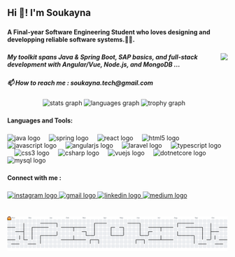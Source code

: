 <h2 align="left">Hi 👋!  I'm Soukayna</h2>

###

<h4 align="left">A Final-year Software Engineering Student  who loves designing and developping reliable software systems.👩‍💻.</h4>

###

<img align="right" height="200" src="https://media2.giphy.com/media/v1.Y2lkPTc5MGI3NjExZWphc201ZTh2M3h1OG5naXZyazBhaDhvMXQzb25xNnF6M3c3NjBsaSZlcD12MV9pbnRlcm5hbF9naWZfYnlfaWQmY3Q9Zw/S9RnJWRWoiRZlHgaHa/giphy.gif"  />

###

<h5 align="left">My toolkit spans Java & Spring Boot, SAP basics, and full-stack development with Angular/Vue, Node.js, and MongoDB ...</h5>

###

<h5 align="left">📫 How to reach me : soukayna.tech@gmail.com</h5>

###

<div align="center">
  <img src="https://github-readme-stats.vercel.app/api?username=SoukaynaFR&hide_title=false&hide_rank=false&show_icons=true&include_all_commits=true&count_private=true&disable_animations=false&theme=vision-friendly-dark&locale=en&hide_border=false" height="150" alt="stats graph"  />
  <img src="https://github-readme-stats.vercel.app/api/top-langs?username=SoukaynaFR&locale=en&hide_title=false&layout=compact&card_width=320&langs_count=5&theme=vision-friendly-dark&hide_border=false" height="150" alt="languages graph"  />
  <img src="https://github-profile-trophy.vercel.app?username=SoukaynaFR&theme=dracula&no-frame=false&no-bg=true" height="150" alt="trophy graph"  />
</div>

###

<h4 align="left">Languages and Tools:</h4>

###

<div align="left">
  <img src="https://cdn.jsdelivr.net/gh/devicons/devicon/icons/java/java-original.svg" height="30" alt="java logo"  />
  <img width="12" />
  <img src="https://cdn.jsdelivr.net/gh/devicons/devicon/icons/spring/spring-original.svg" height="30" alt="spring logo"  />
  <img width="12" />
  <img src="https://cdn.jsdelivr.net/gh/devicons/devicon/icons/react/react-original.svg" height="30" alt="react logo"  />
  <img width="12" />
  <img src="https://cdn.jsdelivr.net/gh/devicons/devicon/icons/html5/html5-original.svg" height="30" alt="html5 logo"  />
  <img width="12" />
  <img src="https://cdn.jsdelivr.net/gh/devicons/devicon/icons/javascript/javascript-original.svg" height="30" alt="javascript logo"  />
  <img width="12" />
  <img src="https://cdn.jsdelivr.net/gh/devicons/devicon/icons/angularjs/angularjs-original.svg" height="30" alt="angularjs logo"  />
  <img width="12" />
  <img src="https://cdn.jsdelivr.net/gh/devicons/devicon/icons/laravel/laravel-original.svg" height="30" alt="laravel logo"  />
  <img width="12" />
  <img src="https://cdn.jsdelivr.net/gh/devicons/devicon/icons/typescript/typescript-original.svg" height="30" alt="typescript logo"  />
  <img width="12" />
  <img src="https://cdn.jsdelivr.net/gh/devicons/devicon/icons/css3/css3-original.svg" height="30" alt="css3 logo"  />
  <img width="12" />
  <img src="https://cdn.jsdelivr.net/gh/devicons/devicon/icons/csharp/csharp-original.svg" height="30" alt="csharp logo"  />
  <img width="12" />
  <img src="https://cdn.jsdelivr.net/gh/devicons/devicon/icons/vuejs/vuejs-original.svg" height="30" alt="vuejs logo"  />
  <img width="12" />
  <img src="https://cdn.jsdelivr.net/gh/devicons/devicon/icons/dotnetcore/dotnetcore-original.svg" height="30" alt="dotnetcore logo"  />
  <img width="12" />
  <img src="https://cdn.jsdelivr.net/gh/devicons/devicon/icons/mysql/mysql-original.svg" height="30" alt="mysql logo"  />
</div>

###

<h4 align="left">Connect with me :</h4>

###

<div align="left">
  <a href="www.instagram.com/soukayna_elf/" target="_blank">
    <img src="https://img.shields.io/static/v1?message=Instagram&logo=instagram&label=&color=E4405F&logoColor=white&labelColor=&style=for-the-badge" height="35" alt="instagram logo"  />
  </a>
  <a href="soukayna.tech@gmail.com" target="_blank">
    <img src="https://img.shields.io/static/v1?message=Gmail&logo=gmail&label=&color=D14836&logoColor=white&labelColor=&style=for-the-badge" height="35" alt="gmail logo"  />
  </a>
  <a href="https://www.linkedin.com/in/soukayna-el-ferchouni/" target="_blank">
    <img src="https://img.shields.io/static/v1?message=LinkedIn&logo=linkedin&label=&color=0077B5&logoColor=white&labelColor=&style=for-the-badge" height="35" alt="linkedin logo"  />
  </a>
  <a href="https://medium.com/@soukaynafr" target="_blank">
    <img src="https://img.shields.io/static/v1?message=Medium&logo=medium&label=&color=12100E&logoColor=white&labelColor=&style=for-the-badge" height="35" alt="medium logo"  />
  </a>
</div>

###

<br clear="both">

<picture>
  <source media="(prefers-color-scheme: dark)" srcset="https://raw.githubusercontent.com/SoukaynaFR/SoukaynaFR/output/pacman-contribution-graph-dark.svg">
  <source media="(prefers-color-scheme: light)" srcset="https://raw.githubusercontent.com/SoukaynaFR/SoukaynaFR/output/pacman-contribution-graph.svg">
  <img alt="pacman contribution graph" src="https://raw.githubusercontent.com/SoukaynaFR/SoukaynaFR/output/pacman-contribution-graph.svg">
</picture>

###